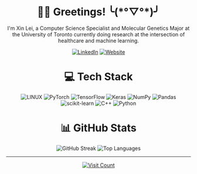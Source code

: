 <h1 align="center"> 🐦‍🔥 Greetings! ╰(*°▽°*)╯ </h1>
<p align="center"> 
    I'm Xin Lei, a Computer Science Specialist and Molecular Genetics Major at the University of Toronto currently doing research at the intersection of healthcare and machine learning. 
</p>

<p align="center">
  <a href="https://www.linkedin.com/in/xin-lei-lin-024230217/"><img src="https://img.shields.io/badge/LinkedIn-0077B5?style=for-the-badge&logo=linkedin&logoColor=white" alt="LinkedIn"></a>
  <a href="https://xinlei55555.github.io/"><img src="https://img.shields.io/badge/Website-228B22?style=for-the-badge&logo=google&logoColor=white" alt="Website"></a>
</p>

<h1 align="center">💻 Tech Stack</h1>

<p align="center">
  <img src="https://img.shields.io/badge/Linux-FCC624?style=for-the-badge&logo=linux&logoColor=black" alt="LINUX">
  <img src="https://img.shields.io/badge/PyTorch-F15B2A?style=for-the-badge&logo=pytorch&logoColor=black" alt="PyTorch">
  <img src="https://img.shields.io/badge/TensorFlow-%23FF6F00.svg?style=for-the-badge&logo=TensorFlow&logoColor=white" alt="TensorFlow">
  <img src="https://img.shields.io/badge/Keras-%23D00000.svg?style=for-the-badge&logo=Keras&logoColor=white" alt="Keras">
  <img src="https://img.shields.io/badge/numpy-%23013243.svg?style=for-the-badge&logo=numpy&logoColor=white" alt="NumPy">
  <img src="https://img.shields.io/badge/pandas-%23150458.svg?style=for-the-badge&logo=pandas&logoColor=white" alt="Pandas">
  <img src="https://img.shields.io/badge/scikit--learn-%23F7931E.svg?style=for-the-badge&logo=scikit-learn&logoColor=white" alt="scikit-learn">
  <img src="https://img.shields.io/badge/c++-%2300599C.svg?style=for-the-badge&logo=c%2B%2B&logoColor=white" alt="C++">
  <img src="https://img.shields.io/badge/python-3670A0?style=for-the-badge&logo=python&logoColor=ffdd54" alt="Python">
</p>

<h1 align="center">📊 GitHub Stats</h1>

<div align="center">
  <img src="https://github-readme-streak-stats.herokuapp.com/?user=xinlei55555&theme=dark&hide_border=false" alt="GitHub Streak">
  <img src="https://github-readme-stats.vercel.app/api/top-langs/?username=xinlei55555&theme=dark&hide_border=false&include_all_commits=false&count_private=false&layout=compact" alt="Top Languages">
</div>

---

<div align="center">
  <a href="https://visitcount.itsvg.in">
    <img src="https://visitcount.itsvg.in/api?id=xinlei55555&icon=0&color=0" alt="Visit Count">
  </a>
</div>

<!-- Proudly created with GPRM ( https://gprm.itsvg.in ) -->
